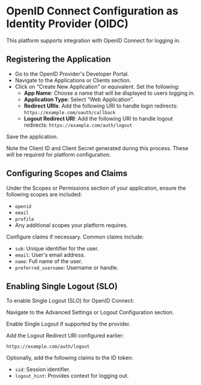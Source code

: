 # OpenID Connect Configuration as Identity Provider (OIDC)

This platform supports integration with OpenID Connect for logging in.

## Registering the Application

- Go to the OpenID Provider's Developer Portal.
- Navigate to the Applications or Clients section.
- Click on “Create New Application” or equivalent. Set the following:
  - **App Name**: Choose a name that will be displayed to users logging in.
  - **Application Type**: Select “Web Application”.
  - **Redirect URIs**: Add the following URI to handle login redirects: `https://example.com/oauth/callback`
  - **Logout Redirect URI**: Add the following URI to handle logout redirects: `https://example.com/auth/logout`

Save the application.

Note the Client ID and Client Secret generated during this process. These will be required for platform configuration.

## Configuring Scopes and Claims

Under the Scopes or Permissions section of your application, ensure the following scopes are included:

- `openid`
- `email`
- `profile`
- Any additional scopes your platform requires.

Configure claims if necessary. Common claims include:

- `sub`: Unique identifier for the user.
- `email`: User's email address.
- `name`: Full name of the user.
- `preferred_username`: Username or handle.

## Enabling Single Logout (SLO)

To enable Single Logout (SLO) for OpenID Connect:

Navigate to the Advanced Settings or Logout Configuration section.

Enable Single Logout if supported by the provider.

Add the Logout Redirect URI configured earlier:

`https://example.com/auth/logout`

Optionally, add the following claims to the ID token:

- `sid`: Session identifier.
- `logout_hint`: Provides context for logging out.
